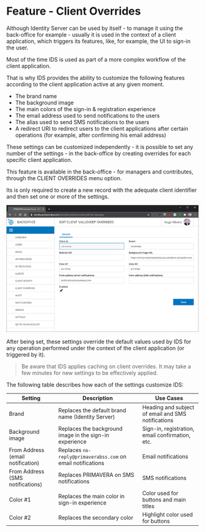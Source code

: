 # Feature - Client Overrides

Although Identity Server can be used by itself - to manage it using the back-office for example - usually it is used in the context of a client application, which triggers its features, like, for example, the UI to sign-in the user.

Most of the time IDS is used as part of a more complex workflow of the client application.

That is why IDS provides the ability to customize the following features according to the client application active at any given moment.

- The brand name
- The background image
- The main colors of the sign-in & registration experience
- The email address used to send notifications to the users
- The alias used to send SMS notifications to the users
- A redirect URI to redirect users to the client applications after certain operations (for example, after confirming his email address)

These settings can be customized independently - it is possible to set any number of the settings - in the back-office by creating overrides for each specific client application.

This feature is available in the back-office - for managers and contributes, through the CLIENT OVERRIDES menu option.

Its is only required to create a new record with the adequate client identifier and then set one or more of the settings.

![Client Overrides](./_assets/client-overrides.png "Client Overrides")

After being set, these settings override the default values used by IDS for any operation performed under the context of the client application (or triggered by it).

> Be aware that IDS applies caching on client overrides. It may take a few minutes for new settings to be effectively applied. 

The following table describes how each of the settings customize IDS:

| Setting | Description | Use Cases |
| - | - | - |
| Brand | Replaces the default brand name (Identity Server) | Heading  and subject of email and SMS notifications |
| Background image | Replaces the background image in the sign-in experience | Sign-in, registration, email confirmation, etc. |
| From Address (email notification) | Replaces `no-reply@primaverabss.com` on email notifications | Email notifications |
| From Address (SMS notifications) | Replaces PRIMAVERA on SMS notifications | SMS notifications |
| Color #1 | Replaces the main color in sign-in experience | Color used for buttons and main titles |
| Color #2 | Replaces the secondary color | Highlight color used for buttons |